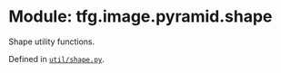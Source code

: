 <div itemscope itemtype="http://developers.google.com/ReferenceObject">
<meta itemprop="name" content="tfg.image.pyramid.shape" />
<meta itemprop="path" content="Stable" />
</div>

# Module: tfg.image.pyramid.shape

Shape utility functions.



Defined in [`util/shape.py`](https://github.com/tensorflow/graphics/blob/master/tensorflow_graphics/util/shape.py).

<!-- Placeholder for "Used in" -->


